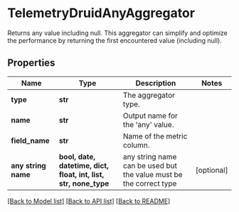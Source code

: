 # TelemetryDruidAnyAggregator

Returns any value including null. This aggregator can simplify and optimize the performance by returning the first encountered value (including null).
## Properties
Name | Type | Description | Notes
------------ | ------------- | ------------- | -------------
**type** | **str** | The aggregator type. | 
**name** | **str** | Output name for the &#39;any&#39; value. | 
**field_name** | **str** | Name of the metric column. | 
**any string name** | **bool, date, datetime, dict, float, int, list, str, none_type** | any string name can be used but the value must be the correct type | [optional]

[[Back to Model list]](../README.md#documentation-for-models) [[Back to API list]](../README.md#documentation-for-api-endpoints) [[Back to README]](../README.md)


